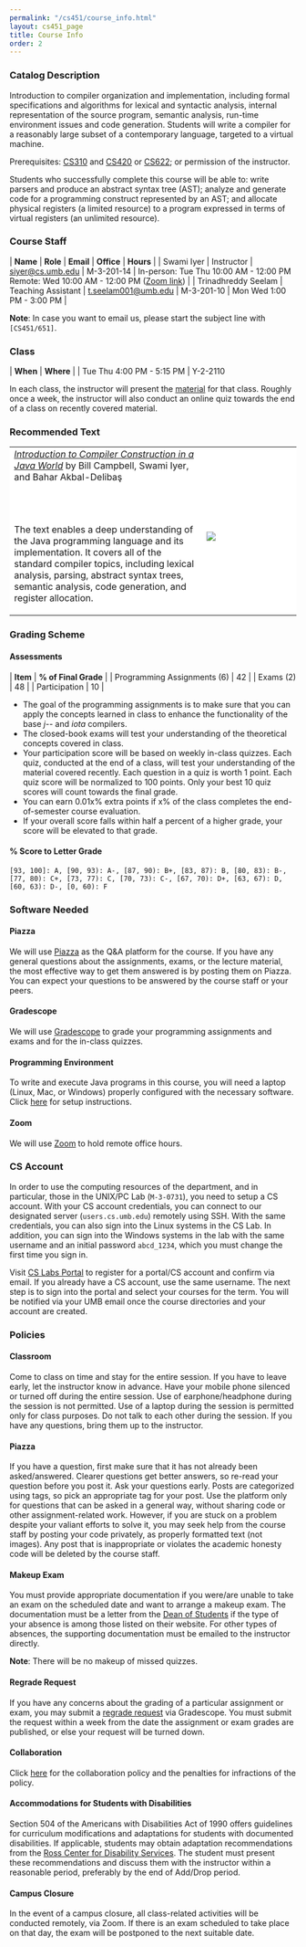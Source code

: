 ```yaml
---
permalink: "/cs451/course_info.html"
layout: cs451_page
title: Course Info
order: 2
---
```


### Catalog Description

Introduction to compiler organization and implementation, including formal specifications and algorithms for lexical and syntactic analysis, internal representation of the source program, semantic analysis, run-time environment issues and code generation. Students will write a compiler for a reasonably large subset of a contemporary language, targeted to a virtual machine.

Prerequisites: [CS310](http://www.cs.umb.edu/academics/courses/CS310) and [CS420](http://www.cs.umb.edu/academics/courses/CS420) or [CS622](http://www.cs.umb.edu/academics/courses/CS622); or permission of the instructor.

Students who successfully complete this course will be able to: write parsers and produce an abstract syntax tree (AST); analyze and generate code for a programming construct represented by an AST; and allocate physical registers (a limited resource) to a program expressed in terms of virtual registers (an unlimited resource).

### Course Staff

| **Name** | **Role** | **Email** | **Office** | **Hours** |
| Swami Iyer | Instructor | [siyer@cs.umb.edu](mailto:siyer@cs.umb.edu) | M-3-201-14 | In-person: Tue Thu 10:00 AM - 12:00 PM<br/> Remote: Wed 10:00 AM - 12:00 PM ([Zoom link](https://umassboston.zoom.us/j/8790346943?pwd=N1VCR0RnbnJhNVpBZEprbmdFcVF0Zz09)) |
 | Trinadhreddy Seelam | Teaching Assistant | [t.seelam001@umb.edu](mailto:t.seelam001@umb.edu) | M-3-201-10 | Mon Wed 1:00 PM - 3:00 PM |

**Note**: In case you want to email us, please start the subject line with `[CS451/651]`.

### Class 

| **When** | **Where** |
| Tue Thu 4:00 PM - 5:15 PM | Y-2-2110

In each class, the instructor will present the [material](lecture_material.html) for that class. Roughly once a week, the instructor will also conduct an online quiz towards the end of a class on recently covered material.

### Recommended Text

<table>
<tr>
<td style="background-color: white;">
<a href="http://www.amazon.com/dp/1439860882"><i>Introduction to Compiler Construction in a Java World</i></a> by Bill Campbell, Swami Iyer, and Bahar Akbal-Delibaş

<br/><br/>

The text enables a deep understanding of the Java programming language and its implementation. It covers all of the standard compiler topics, including lexical analysis, parsing, abstract syntax trees, semantic analysis, code generation, and register allocation.
</td>
<td width="150" height="180" style="background-color: white;">
<br/><img src="/public/cs451_text.png"/>
</td>
</tr>
</table>

### Grading Scheme

#### Assessments

| **Item** | **% of Final Grade** |
| Programming Assignments (6) | 42 |
| Exams (2) | 48 |
| Participation | 10 |

- The goal of the programming assignments is to make sure that you can apply the concepts learned in class to enhance the functionality of the base *j\-\-* and *iota* compilers.
- The closed-book exams will test your understanding of the theoretical concepts covered in class.
- Your participation score will be based on weekly in-class quizzes. Each quiz, conducted at the end of a class, will test your understanding of the material covered recently. Each question in a quiz is worth 1 point. Each quiz score will be normalized to 100 points. Only your best 10 quiz scores will count towards the final grade.
- You can earn 0.01x% extra points if x% of the class completes the end-of-semester course evaluation. 
- If your overall score falls within half a percent of a higher grade, your score will be elevated to that grade.

#### % Score to Letter Grade

`[93, 100]: A, [90, 93): A-, [87, 90): B+, [83, 87): B, [80, 83): B-, [77, 80): C+, [73, 77): C, [70, 73): C-, [67, 70): D+, [63, 67): D, [60, 63): D-, [0, 60): F`

### Software Needed

#### Piazza

We will use [Piazza](https://piazza.com) as the Q&A platform for the course. If you have any general questions about the assignments, exams, or the lecture material, the most effective way to get them answered is by posting them on Piazza. You can expect your questions to be answered by the course staff or your peers.

#### Gradescope

We will use [Gradescope](https://gradescope.com/) to grade your programming assignments and exams and for the in-class quizzes.

#### Programming Environment

To write and execute Java programs in this course, you will need a laptop (Linux, Mac, or Windows) properly configured with the necessary software. Click [here](programming_environment.html) for setup instructions.

#### Zoom

We will use [Zoom](https://zoom.us/) to hold remote office hours.

<a name="cs_account"></a>
### CS Account

In order to use the computing resources of the department, and in particular, those in the UNIX/PC Lab (`M-3-0731`), you need to setup a CS account. With your CS account credentials, you can connect to our designated server (`users.cs.umb.edu`) remotely using SSH. With the same credentials, you can also sign into the Linux systems in the CS Lab. In addition, you can sign into the Windows systems in the lab with the same username and an initial password `abcd_1234`, which you must change the first time you sign in. 

Visit [CS Labs Portal](https://portal.cs.umb.edu/) to register for a portal/CS account and confirm via email. If you already have a CS account, use the same username. The next step is to sign into the portal and select your courses for the term. You will be notified via your UMB email once the course directories and your account are created.

### Policies

#### Classroom

Come to class on time and stay for the entire session. If you have to leave early, let the instructor know in advance. Have your mobile phone silenced or turned off during the entire session. Use of earphone/headphone during the session is not permitted. Use of a laptop during the session is permitted only for class purposes. Do not talk to each other during the session. If you have any questions, bring them up to the instructor.

#### Piazza

If you have a question, first make sure that it has not already been asked/answered. Clearer questions get better answers, so re-read your question before you post it. Ask your questions early. Posts are categorized using tags, so pick an appropriate tag for your post. Use the platform only for questions that can be asked in a general way, without sharing code or other assignment-related work. However, if you are stuck on a problem despite your valiant efforts to solve it, you may seek help from the course staff by posting your code privately, as properly formatted text (not images). Any post that is inappropriate or violates the academic honesty code will be deleted by the course staff.

#### Makeup Exam

You must provide appropriate documentation if you were/are unable to take an exam on the scheduled date and want to arrange a makeup exam. The documentation must be a letter from the [Dean of Students](https://cm.maxient.com/reportingform.php?UMassBoston&layout_id=24) if the type of your absence is among those listed on their website. For other types of absences, the supporting documentation must be emailed to the instructor directly.

**Note**: There will be no makeup of missed quizzes.
 
#### Regrade Request

If you have any concerns about the grading of a particular assignment or exam, you may submit a [regrade request](https://www.gradescope.com/get_started#student-submission-view) via Gradescope. You must submit the request within a week from the date the assignment or exam grades are published, or else your request will be turned down.

#### Collaboration

Click [here](collaboration.html) for the collaboration policy and the penalties for infractions of the policy.
 
#### Accommodations for Students with Disabilities

Section 504 of the Americans with Disabilities Act of 1990 offers guidelines for curriculum modifications and adaptations for students with documented disabilities. If applicable, students may obtain adaptation recommendations from the [Ross Center for Disability Services](https://www.umb.edu/academics/seas/disability-services/). The student must present these recommendations and discuss them with the instructor within a reasonable period, preferably by the end of Add/Drop period. 

#### Campus Closure

In the event of a campus closure, all class-related activities will be conducted remotely, via Zoom. If there is an exam scheduled to take place on that day, the exam will be postponed to the next suitable date.
